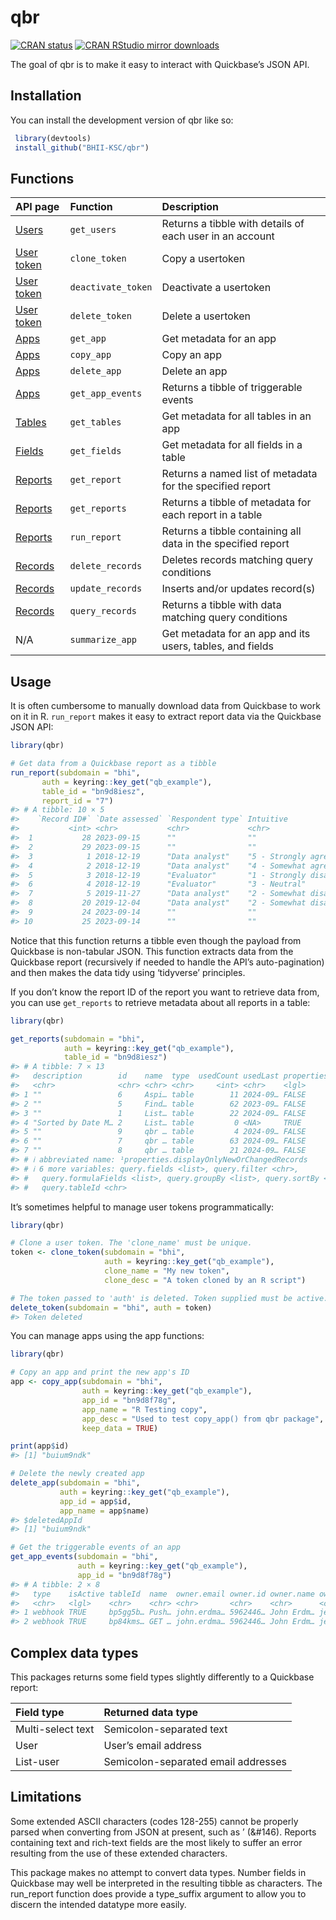 
<!-- README.md is generated from README.Rmd. Please edit that file -->

# qbr

<!-- badges: start -->

[![CRAN
status](https://www.r-pkg.org/badges/version/qbr)](https://cran.r-project.org/package=qbr)
[![CRAN RStudio mirror
downloads](https://cranlogs.r-pkg.org/badges/qbr)](https://cran.r-project.org/package=qbr)
<!-- badges: end -->

The goal of qbr is to make it easy to interact with Quickbase’s JSON
API.

## Installation

You can install the development version of qbr like so:

``` r
 library(devtools)
 install_github("BHII-KSC/qbr")
```

## Functions

| API page                                                                    | Function           | Description                                                  |
|:----------------------------------------------------------------------------|:-------------------|:-------------------------------------------------------------|
| [Users](https://developer.quickbase.com/operation/getUsers)                 | `get_users`        | Returns a tibble with details of each user in an account     |
| [User token](https://developer.quickbase.com/operation/cloneUserToken)      | `clone_token`      | Copy a usertoken                                             |
| [User token](https://developer.quickbase.com/operation/deactivateUserToken) | `deactivate_token` | Deactivate a usertoken                                       |
| [User token](https://developer.quickbase.com/operation/deleteUserToken)     | `delete_token`     | Delete a usertoken                                           |
| [Apps](https://developer.quickbase.com/operation/getApp)                    | `get_app`          | Get metadata for an app                                      |
| [Apps](https://developer.quickbase.com/operation/copyApp)                   | `copy_app`         | Copy an app                                                  |
| [Apps](https://developer.quickbase.com/operation/deleteApp)                 | `delete_app`       | Delete an app                                                |
| [Apps](https://developer.quickbase.com/operation/getAppEvents)              | `get_app_events`   | Returns a tibble of triggerable events                       |
| [Tables](https://developer.quickbase.com/operation/getAppTables)            | `get_tables`       | Get metadata for all tables in an app                        |
| [Fields](https://developer.quickbase.com/operation/getFields)               | `get_fields`       | Get metadata for all fields in a table                       |
| [Reports](https://developer.quickbase.com/operation/getReport)              | `get_report`       | Returns a named list of metadata for the specified report    |
| [Reports](https://developer.quickbase.com/operation/getTableReports)        | `get_reports`      | Returns a tibble of metadata for each report in a table      |
| [Reports](https://developer.quickbase.com/operation/runReport)              | `run_report`       | Returns a tibble containing all data in the specified report |
| [Records](https://developer.quickbase.com/operation/deleteRecords)          | `delete_records`   | Deletes records matching query conditions                    |
| [Records](https://developer.quickbase.com/operation/upsert)                 | `update_records`   | Inserts and/or updates record(s)                             |
| [Records](https://developer.quickbase.com/operation/runQuery)               | `query_records`    | Returns a tibble with data matching query conditions         |
| N/A                                                                         | `summarize_app`    | Get metadata for an app and its users, tables, and fields    |

## Usage

It is often cumbersome to manually download data from Quickbase to work
on it in R. `run_report` makes it easy to extract report data via the
Quickbase JSON API:

``` r
library(qbr)

# Get data from a Quickbase report as a tibble
run_report(subdomain = "bhi",
       auth = keyring::key_get("qb_example"),
       table_id = "bn9d8iesz",
       report_id = "7")
#> # A tibble: 10 × 5
#>    `Record ID#` `Date assessed` `Respondent type` Intuitive           Accessible
#>           <int> <chr>           <chr>             <chr>               <chr>     
#>  1           28 2023-09-15      ""                ""                  ""        
#>  2           29 2023-09-15      ""                ""                  ""        
#>  3            1 2018-12-19      "Data analyst"    "5 - Strongly agre… "4 - Some…
#>  4            2 2018-12-19      "Data analyst"    "4 - Somewhat agre… "4 - Some…
#>  5            3 2018-12-19      "Evaluator"       "1 - Strongly disa… "2 - Some…
#>  6            4 2018-12-19      "Evaluator"       "3 - Neutral"       "4 - Some…
#>  7            5 2019-11-27      "Data analyst"    "2 - Somewhat disa… "4 - Some…
#>  8           20 2019-12-04      "Data analyst"    "2 - Somewhat disa… "3 - Neut…
#>  9           24 2023-09-14      ""                ""                  ""        
#> 10           25 2023-09-14      ""                ""                  ""
```

Notice that this function returns a tibble even though the payload from
Quickbase is non-tabular JSON. This function extracts data from the
Quickbase report (recursively if needed to handle the API’s
auto-pagination) and then makes the data tidy using ‘tidyverse’
principles.

If you don’t know the report ID of the report you want to retrieve data
from, you can use `get_reports` to retrieve metadata about all reports
in a table:

``` r
library(qbr)

get_reports(subdomain = "bhi",
            auth = keyring::key_get("qb_example"),
            table_id = "bn9d8iesz")
#> # A tibble: 7 × 13
#>   description        id    name  type  usedCount usedLast properties.displayOn…¹
#>   <chr>              <chr> <chr> <chr>     <int> <chr>    <lgl>                 
#> 1 ""                 6     Aspi… table        11 2024-09… FALSE                 
#> 2 ""                 5     Find… table        62 2023-09… FALSE                 
#> 3 ""                 1     List… table        22 2024-09… FALSE                 
#> 4 "Sorted by Date M… 2     List… table         0 <NA>     TRUE                  
#> 5 ""                 9     qbr … table         4 2024-09… FALSE                 
#> 6 ""                 7     qbr … table        63 2024-09… FALSE                 
#> 7 ""                 8     qbr … table        21 2024-09… FALSE                 
#> # ℹ abbreviated name: ¹​properties.displayOnlyNewOrChangedRecords
#> # ℹ 6 more variables: query.fields <list>, query.filter <chr>,
#> #   query.formulaFields <list>, query.groupBy <list>, query.sortBy <list>,
#> #   query.tableId <chr>
```

It’s sometimes helpful to manage user tokens programmatically:

``` r
library(qbr)

# Clone a user token. The 'clone_name' must be unique. 
token <- clone_token(subdomain = "bhi", 
                     auth = keyring::key_get("qb_example"),
                     clone_name = "My new token",
                     clone_desc = "A token cloned by an R script")

# The token passed to 'auth' is deleted. Token supplied must be active.
delete_token(subdomain = "bhi", auth = token)
#> Token deleted
```

You can manage apps using the app functions:

``` r
library(qbr)

# Copy an app and print the new app's ID
app <- copy_app(subdomain = "bhi",
                auth = keyring::key_get("qb_example"),
                app_id = "bn9d8f78g",
                app_name = "R Testing copy",
                app_desc = "Used to test copy_app() from qbr package",
                keep_data = TRUE)

print(app$id)
#> [1] "buium9ndk"

# Delete the newly created app
delete_app(subdomain = "bhi",
           auth = keyring::key_get("qb_example"),
           app_id = app$id,
           app_name = app$name)
#> $deletedAppId
#> [1] "buium9ndk"

# Get the triggerable events of an app
get_app_events(subdomain = "bhi",
               auth = keyring::key_get("qb_example"),
               app_id = "bn9d8f78g")
#> # A tibble: 2 × 8
#>   type    isActive tableId  name  owner.email owner.id owner.name owner.userName
#>   <chr>   <lgl>    <chr>    <chr> <chr>       <chr>    <chr>      <chr>         
#> 1 webhook TRUE     bp5gg5b… Push… john.erdma… 5962446… John Erdm… jerdmann      
#> 2 webhook TRUE     bp84kms… GET … john.erdma… 5962446… John Erdm… jerdmann
```

## Complex data types

This packages returns some field types slightly differently to a
Quickbase report:

| Field type        | Returned data type                  |
|:------------------|:------------------------------------|
| Multi-select text | Semicolon-separated text            |
| User              | User’s email address                |
| List-user         | Semicolon-separated email addresses |

## Limitations

Some extended ASCII characters (codes 128-255) cannot be properly parsed
when converting from JSON at present, such as ’ (&#146). Reports
containing text and rich-text fields are the most likely to suffer an
error resulting from the use of these extended characters.

This package makes no attempt to convert data types. Number fields in
Quickbase may well be interpreted in the resulting tibble as characters.
The run_report function does provide a type_suffix argument to allow you
to discern the intended datatype more easily.

